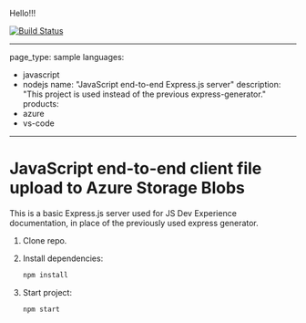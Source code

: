 Hello!!!

[![Build Status](https://dev.azure.com/POC101/Kubernetes/_apis/build/status/janirobles.Azure-Samples?branchName=main)](https://dev.azure.com/POC101/Kubernetes/_build/latest?definitionId=1&branchName=main)

---
page_type: sample
languages:
- javascript
- nodejs
name: "JavaScript end-to-end Express.js server"
description: "This project is used instead of the previous express-generator."
products:
- azure
- vs-code
---

# JavaScript end-to-end client file upload to Azure Storage Blobs

This is a basic Express.js server used for JS Dev Experience documentation, in place of the previously used express generator. 

1. Clone repo.

1. Install dependencies: 

    ```bash
    npm install
    ```

1. Start project: 

    ```bash
    npm start
    ```
